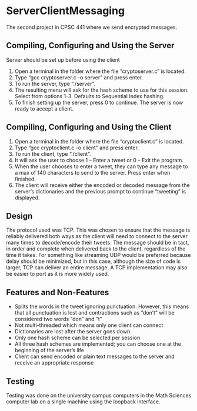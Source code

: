 # ServerClientMessaging
The second project in CPSC 441 where we send encrypted messages.

## Compiling, Configuring and Using the Server
Server should be set up before using the client
  1. Open a terminal in the folder where the file “cryptoserver.c” is located.
  2. Type “gcc cryptoserver.c -o server” and press enter.
  3. To run the server, type “./server”.
  4. The resulting menu will ask for the hash scheme to use for this session. Select from options 1-3. Defaults to Sequential Index hashing.
  5. To finish setting up the server, press 0 to continue. The server is now ready to accept a client.

## Compiling, Configuring and Using the Client
  1. Open a terminal in the folder where the file “cryptoclient.c” is located.
  2. Type “gcc cryptoclient.c -o client” and press enter.
  3. To run the client, type “./client”.
  4. It will ask the user to choose 1 – Enter a tweet or 0 – Exit the program.
  5. When the user chooses to enter a tweet, they can type any message to a max of 140 characters to send to the server. Press enter when finished.
  6. The client will receive either the encoded or decoded message from the server’s dictionaries and the previous prompt to continue “tweeting” is displayed.

## Design
The protocol used was TCP. This was chosen to ensure that the message is reliably delivered both
ways as the client will need to connect to the server many times to decode/encode their tweets. The
message should be in tact, in order and complete when delivered back to the client, regardless of the
time it takes. For something like streaming UDP would be preferred because delay should be minimized,
but in this case, although the size of code is larger, TCP can deliver an entire message. A TCP
implementation may also be easier to port as it is more widely used.

## Features and Non-Features
  * Splits the words in the tweet ignoring punctuation. However, this means that all punctuation is lost and contractions such as “don’t” will be considered two words “don” and “t”
  * Not multi-threaded which means only one client can connect
  * Dictionaries are lost after the server goes down
  * Only one hash scheme can be selected per session
  * All three hash schemes are implemented; you can choose one at the beginning of the server’s life
  * Client can send encoded or plain text messages to the server and receive an appropriate response

## Testing
Testing was done on the university campus computers in the Math Sciences computer lab on a single
machine using the loopback interface.
